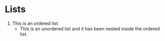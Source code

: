 # Lists
1. This is an ordered list
   - This is an unordered list and it has been nested inside the ordered list.
